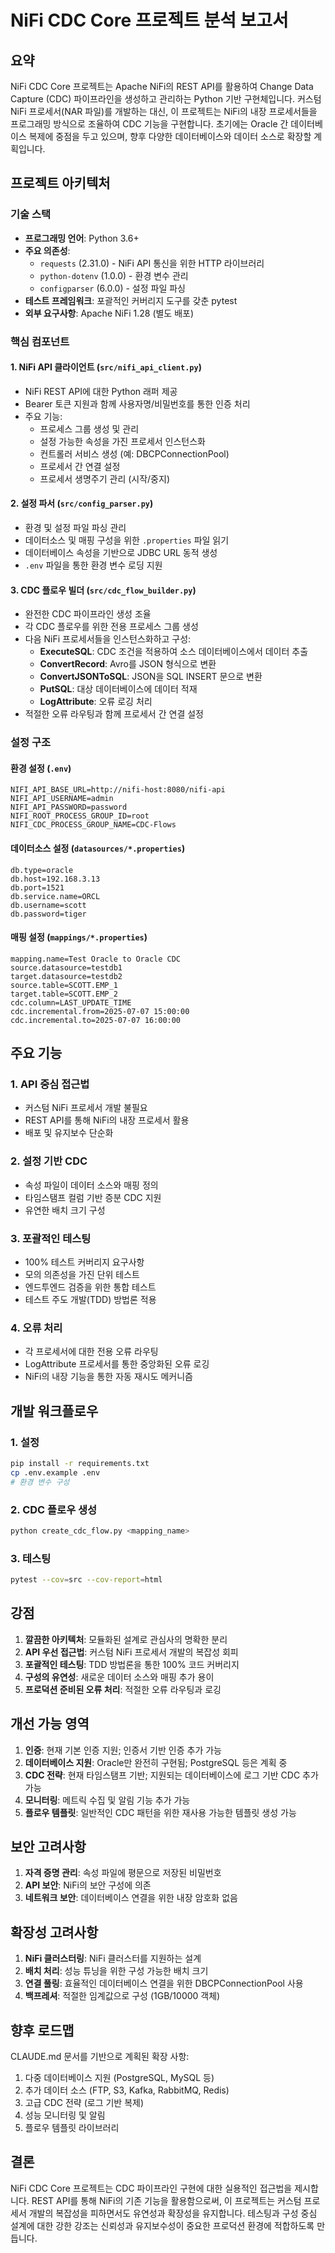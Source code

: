 # NiFi CDC Core 프로젝트 분석 보고서

## 요약

NiFi CDC Core 프로젝트는 Apache NiFi의 REST API를 활용하여 Change Data Capture (CDC) 파이프라인을 생성하고 관리하는 Python 기반 구현체입니다. 커스텀 NiFi 프로세서(NAR 파일)를 개발하는 대신, 이 프로젝트는 NiFi의 내장 프로세서들을 프로그래밍 방식으로 조율하여 CDC 기능을 구현합니다. 초기에는 Oracle 간 데이터베이스 복제에 중점을 두고 있으며, 향후 다양한 데이터베이스와 데이터 소스로 확장할 계획입니다.

## 프로젝트 아키텍처

### 기술 스택
- **프로그래밍 언어**: Python 3.6+
- **주요 의존성**:
  - `requests` (2.31.0) - NiFi API 통신을 위한 HTTP 라이브러리
  - `python-dotenv` (1.0.0) - 환경 변수 관리
  - `configparser` (6.0.0) - 설정 파일 파싱
- **테스트 프레임워크**: 포괄적인 커버리지 도구를 갖춘 pytest
- **외부 요구사항**: Apache NiFi 1.28 (별도 배포)

### 핵심 컴포넌트

#### 1. NiFi API 클라이언트 (`src/nifi_api_client.py`)
- NiFi REST API에 대한 Python 래퍼 제공
- Bearer 토큰 지원과 함께 사용자명/비밀번호를 통한 인증 처리
- 주요 기능:
  - 프로세스 그룹 생성 및 관리
  - 설정 가능한 속성을 가진 프로세서 인스턴스화
  - 컨트롤러 서비스 생성 (예: DBCPConnectionPool)
  - 프로세서 간 연결 설정
  - 프로세서 생명주기 관리 (시작/중지)

#### 2. 설정 파서 (`src/config_parser.py`)
- 환경 및 설정 파일 파싱 관리
- 데이터소스 및 매핑 구성을 위한 `.properties` 파일 읽기
- 데이터베이스 속성을 기반으로 JDBC URL 동적 생성
- `.env` 파일을 통한 환경 변수 로딩 지원

#### 3. CDC 플로우 빌더 (`src/cdc_flow_builder.py`)
- 완전한 CDC 파이프라인 생성 조율
- 각 CDC 플로우를 위한 전용 프로세스 그룹 생성
- 다음 NiFi 프로세서들을 인스턴스화하고 구성:
  - **ExecuteSQL**: CDC 조건을 적용하여 소스 데이터베이스에서 데이터 추출
  - **ConvertRecord**: Avro를 JSON 형식으로 변환
  - **ConvertJSONToSQL**: JSON을 SQL INSERT 문으로 변환
  - **PutSQL**: 대상 데이터베이스에 데이터 적재
  - **LogAttribute**: 오류 로깅 처리
- 적절한 오류 라우팅과 함께 프로세서 간 연결 설정

### 설정 구조

#### 환경 설정 (`.env`)
```
NIFI_API_BASE_URL=http://nifi-host:8080/nifi-api
NIFI_API_USERNAME=admin
NIFI_API_PASSWORD=password
NIFI_ROOT_PROCESS_GROUP_ID=root
NIFI_CDC_PROCESS_GROUP_NAME=CDC-Flows
```

#### 데이터소스 설정 (`datasources/*.properties`)
```properties
db.type=oracle
db.host=192.168.3.13
db.port=1521
db.service.name=ORCL
db.username=scott
db.password=tiger
```

#### 매핑 설정 (`mappings/*.properties`)
```properties
mapping.name=Test Oracle to Oracle CDC
source.datasource=testdb1
target.datasource=testdb2
source.table=SCOTT.EMP_1
target.table=SCOTT.EMP_2
cdc.column=LAST_UPDATE_TIME
cdc.incremental.from=2025-07-07 15:00:00
cdc.incremental.to=2025-07-07 16:00:00
```

## 주요 기능

### 1. API 중심 접근법
- 커스텀 NiFi 프로세서 개발 불필요
- REST API를 통해 NiFi의 내장 프로세서 활용
- 배포 및 유지보수 단순화

### 2. 설정 기반 CDC
- 속성 파일이 데이터 소스와 매핑 정의
- 타임스탬프 컬럼 기반 증분 CDC 지원
- 유연한 배치 크기 구성

### 3. 포괄적인 테스팅
- 100% 테스트 커버리지 요구사항
- 모의 의존성을 가진 단위 테스트
- 엔드투엔드 검증을 위한 통합 테스트
- 테스트 주도 개발(TDD) 방법론 적용

### 4. 오류 처리
- 각 프로세서에 대한 전용 오류 라우팅
- LogAttribute 프로세서를 통한 중앙화된 오류 로깅
- NiFi의 내장 기능을 통한 자동 재시도 메커니즘

## 개발 워크플로우

### 1. 설정
```bash
pip install -r requirements.txt
cp .env.example .env
# 환경 변수 구성
```

### 2. CDC 플로우 생성
```bash
python create_cdc_flow.py <mapping_name>
```

### 3. 테스팅
```bash
pytest --cov=src --cov-report=html
```

## 강점

1. **깔끔한 아키텍처**: 모듈화된 설계로 관심사의 명확한 분리
2. **API 우선 접근법**: 커스텀 NiFi 프로세서 개발의 복잡성 회피
3. **포괄적인 테스팅**: TDD 방법론을 통한 100% 코드 커버리지
4. **구성의 유연성**: 새로운 데이터 소스와 매핑 추가 용이
5. **프로덕션 준비된 오류 처리**: 적절한 오류 라우팅과 로깅

## 개선 가능 영역

1. **인증**: 현재 기본 인증 지원; 인증서 기반 인증 추가 가능
2. **데이터베이스 지원**: Oracle만 완전히 구현됨; PostgreSQL 등은 계획 중
3. **CDC 전략**: 현재 타임스탬프 기반; 지원되는 데이터베이스에 로그 기반 CDC 추가 가능
4. **모니터링**: 메트릭 수집 및 알림 기능 추가 가능
5. **플로우 템플릿**: 일반적인 CDC 패턴을 위한 재사용 가능한 템플릿 생성 가능

## 보안 고려사항

1. **자격 증명 관리**: 속성 파일에 평문으로 저장된 비밀번호
2. **API 보안**: NiFi의 보안 구성에 의존
3. **네트워크 보안**: 데이터베이스 연결을 위한 내장 암호화 없음

## 확장성 고려사항

1. **NiFi 클러스터링**: NiFi 클러스터를 지원하는 설계
2. **배치 처리**: 성능 튜닝을 위한 구성 가능한 배치 크기
3. **연결 풀링**: 효율적인 데이터베이스 연결을 위한 DBCPConnectionPool 사용
4. **백프레셔**: 적절한 임계값으로 구성 (1GB/10000 객체)

## 향후 로드맵

CLAUDE.md 문서를 기반으로 계획된 확장 사항:
1. 다중 데이터베이스 지원 (PostgreSQL, MySQL 등)
2. 추가 데이터 소스 (FTP, S3, Kafka, RabbitMQ, Redis)
3. 고급 CDC 전략 (로그 기반 복제)
4. 성능 모니터링 및 알림
5. 플로우 템플릿 라이브러리

## 결론

NiFi CDC Core 프로젝트는 CDC 파이프라인 구현에 대한 실용적인 접근법을 제시합니다. REST API를 통해 NiFi의 기존 기능을 활용함으로써, 이 프로젝트는 커스텀 프로세서 개발의 복잡성을 피하면서도 유연성과 확장성을 유지합니다. 테스팅과 구성 중심 설계에 대한 강한 강조는 신뢰성과 유지보수성이 중요한 프로덕션 환경에 적합하도록 만듭니다.